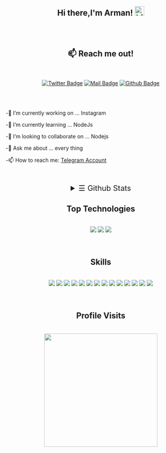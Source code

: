 <div align="center">


## Hi there,I'm Arman! <img src="https://user-images.githubusercontent.com/1303154/88677602-1635ba80-d120-11ea-84d8-d263ba5fc3c0.gif" width="25px" height="25px" alt="hi">


</div>
<br/>
<br/>

 <h2 align="center"> 📫 Reach me out!</h2>
  <br/>

<div align="center">

[![Twitter Badge](https://img.shields.io/badge/-@ArmanvhDev-1ca0f1?style=flat&labelColor=1ca0f1&logo=twitter&logoColor=white&link=https://twitter.com/ArmanvhDev)](https://twitter.com/ArmanvhDev)  [![Mail Badge](https://img.shields.io/badge/-@armanvh.dev-e84393?style=flat&labelColor=e84393&logo=instagram&logoColor=white)](https://instagram.com/armanvh.dev)
[![Github Badge](https://img.shields.io/badge/-armanvhdev-171515?style=flat&labelColor=171515&logo=github&logoColor=white)](https://github.com/armanvhdev)

<div>



<br/>
<br/>

<div align="left">

  -🔭 I’m currently working on ... Instagram

  -🌱 I’m currently learning ... NodeJs
  
  -👯 I’m looking to collaborate on ... Nodejs
  
  -💬 Ask me about ... every thing
  
  -📫 How to reach me: [Telegram Account](https://t.me/x_armanvh_x)
</div>
<br/>
<br/>


<details style="margin-bottom:30px">
<summary align="center" style="font-size:20px">&#9776; Github Stats </summary>
<br/>
<div>
<img  src="https://github-readme-stats.vercel.app/api?username=armanvhdev&show_icons=true&theme=cobalt">
<a href="https://github.com/muskanrani/github-readme-stats"><img  src="https://github-readme-stats.vercel.app/api/top-langs/?username=muskanrani&layout=compact&theme=tokyonight" /></a>

</div>
<br/>
</details>


<h2 align="center" >Top Technologies</h2>
<br/>
<div align="center">
  <img  src="https://readme-components.vercel.app/api?component=logo&fill=black&logo=javascript&svgfill=f0db4f">
  <img  src="https://readme-components.vercel.app/api?component=logo&fill=black&logo=typescript&svgfill=2d79c7">
  <img  src="https://readme-components.vercel.app/api?component=logo&fill=black&logo=node.js&svgfill=659b60">
</div>

<br/>
<br/>

<h2 align="center" >Skills</h2>
<br/>
<div >
  <img src="https://img.shields.io/badge/-Javascript-F0DB4F?style=for-the-badge&labelColor=black&logo=javascript&logoColor=F0DB4F">
  <img src="https://img.shields.io/badge/-Typescript-007acc?style=for-the-badge&labelColor=black&logo=typescript&logoColor=007acc">
  <img src="https://img.shields.io/badge/-Nodejs-3C873A?style=for-the-badge&labelColor=black&logo=node.js&logoColor=3C873A">
  <img src="https://img.shields.io/badge/-php-8993be?style=for-the-badge&labelColor=black&logo=php&logoColor=8993be">
  <img src="https://img.shields.io/badge/-Angular-d4173b?style=for-the-badge&labelColor=black&logo=Angular&logoColor=d4173b">
  <img src="https://img.shields.io/badge/-html-e34c26?style=for-the-badge&labelColor=black&logo=html5&logoColor=Default">
  <img src="https://img.shields.io/badge/-css-264de4?style=for-the-badge&labelColor=black&logo=css3&logoColor=264de4">
  <img src="https://img.shields.io/badge/-scss-cc6699?style=for-the-badge&labelColor=black&logo=sass&logoColor=cc6699">
  <img src="https://img.shields.io/badge/-git-f34f29?style=for-the-badge&labelColor=black&logo=git&logoColor=f34f29">
  <img src="https://img.shields.io/badge/-github-171515?style=for-the-badge&labelColor=black&logo=github">
  <img src="https://img.shields.io/badge/-visualstudiocode-0078d7?style=for-the-badge&labelColor=black&logo=visualstudiocode&logoColor=0078d7">
  <img src="https://img.shields.io/badge/-webstorm-171515?style=for-the-badge&labelColor=black&logo=webstorm&logoColor=white">
  <img src="https://img.shields.io/badge/-kalilinux-333333?style=for-the-badge&labelColor=black&logo=kalilinux&logoColor=white">
  <img src="https://img.shields.io/badge/-linux-171515?style=for-the-badge&labelColor=black&logo=linux">
</div>

<br/>
<br/>



 <h2 align="center">Profile Visits </h2>
<br/>
<div align="center">
<img width="300px"  src="https://profile-counter.glitch.me/armanvhdev/count.svg">
</div>

